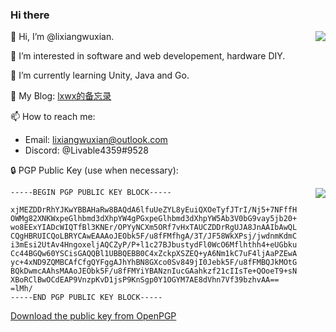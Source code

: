 ### Hi there 
<a href="https://github.com/anuraghazra/github-readme-stats">
 <img align="right" src="https://github-readme-stats.vercel.app/api?username=lixiangwuxian&layout=compact&theme=onedark" />
</a>

👋 Hi, I’m @lixiangwuxian.

👀 I’m interested in software and web developement, hardware DIY.
 
🌱 I’m currently learning Unity, Java and Go.

📖 My Blog: [lxwx的备忘录](https://lxtend.com)


📫 How to reach me:

  - Email: lixiangwuxian@outlook.com
  - Discord: @Livable4359#9528


🔒 PGP Public Key (use when necessary):

<a href="https://github.com/anuraghazra/convoychat">
 <img align="right" src="https://github-readme-stats.vercel.app/api/top-langs/?username=lixiangwuxian&hide=c,objective-c&theme=onedark" />
</a>

```
-----BEGIN PGP PUBLIC KEY BLOCK-----

xjMEZDDrRhYJKwYBBAHaRw8BAQdA6lfuUeZYL8yEuiQXOeTyfJTrI/Nj5+7NFffH
OWMg82XNKWxpeGlhbmd3dXhpYW4gPGxpeGlhbmd3dXhpYW5Ab3V0bG9vay5jb20+
wo8EExYIADcWIQTfBl3KNEr/OPYyNCXm5ORf7vHxTAUCZDDrRgUJA8JnAAIbAwQL
CQgHBRUICQoLBRYCAwEAAAoJEObk5F/u8fFMfhgA/3T/JF58WkXPsj/jwdnmKdmC
i3mEsi2UtAv4HngoxeljAQCZyP/P+l1c27BJbustydFl0WcO6Mflhthh4+eUGbku
Cc44BGQw60YSCisGAQQBl1UBBQEBB0C4xZckpXSZEQ+yA6Nm1kC7uF4ljAaPZEwA
yc+4xND9ZQMBCAfCfgQYFggAJhYhBN8GXco0Sv849jI0Jebk5F/u8fFMBQJkMOtG
BQkDwmcAAhsMAAoJEObk5F/u8fFMYiYBANznIucGAahkzf21cIIsTe+QOoeT9+sN
XBoRClBwOCdEAP9VnzpKvD1jsP9KnSgp0Y1OGYM7AE8dVhn7Vf39bzhvAA==
=lMh/
-----END PGP PUBLIC KEY BLOCK-----
```
[Download the public key from OpenPGP](https://keys.openpgp.org/vks/v1/by-fingerprint/DF065DCA344AFF38F6323425E6E4E45FEEF1F14C)
